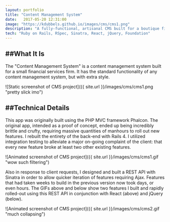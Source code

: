 ```yaml
---
layout: portfolio
title: "Content Management System"
date:   2017-05-20 12:31:00
image: "https://kdubbels.github.io/images/cms/cms1.png"
description: "A fully-functional, artisanal CMS built for a boutique financial services firm. I built the entire entire back-end and wrote all the JavaScript as part of a two-person team with a front-end designer."
tech: "Ruby on Rails, RSpec, Sinatra, React, jQuery, Foundation"
---
```



## ##What It Is

The "Content Management System" is a content management system built for a small financial services firm. It has the standard functionality of any content management system, but with extra style.

![Static screenshot of CMS project]({{ site.url }}/images/cms/cms1.png "pretty slick imo")

## ##Technical Details

This app was originally built using the PHP MVC framework Phalcon. The original app, intended as a proof of concept, ended up being incredibly brittle and crufty, requiring massive quantities of manhours to roll out new features. I rebuilt the entirety of the back-end with Rails 4. I utilized integration testing to alleviate a major on-going complaint of the client: that every new feature broke at least two other existing features.

![Animated screenshot of CMS project]({{ site.url }}/images/cms/cms1.gif "wow such filtering")

Also in response to client requests, I designed and built a REST API with Sinatra in order to allow quicker iteration of features requiring Ajax. Features that had taken weeks to build in the previous version now took days, or even hours. The GIFs above and below show two features I built and rapidly rolled-out using this REST API in conjunction with React (above) and jQuery (below).

![Animated screenshot of CMS project]({{ site.url }}/images/cms/cms2.gif "much collapsing")